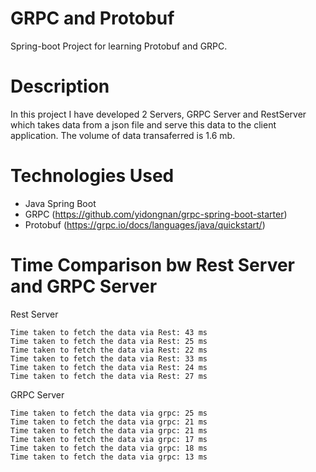 # GRPC and Protobuf
Spring-boot Project for learning Protobuf and GRPC.

# Description
In this project I have developed 2 Servers, GRPC Server and RestServer which takes data from a json file and serve this data to the client application. The volume of data transaferred is 1.6 mb.

# Technologies Used
  - Java Spring Boot
  - GRPC (https://github.com/yidongnan/grpc-spring-boot-starter)
  - Protobuf (https://grpc.io/docs/languages/java/quickstart/)

# Time Comparison bw Rest Server and GRPC Server
Rest Server
```Time taken to fetch the data via Rest: 1061 ms
Time taken to fetch the data via Rest: 43 ms
Time taken to fetch the data via Rest: 25 ms
Time taken to fetch the data via Rest: 22 ms
Time taken to fetch the data via Rest: 33 ms
Time taken to fetch the data via Rest: 24 ms
Time taken to fetch the data via Rest: 27 ms
```

GRPC Server
```Time taken to fetch the data via grpc: 724 ms
Time taken to fetch the data via grpc: 25 ms
Time taken to fetch the data via grpc: 21 ms
Time taken to fetch the data via grpc: 21 ms
Time taken to fetch the data via grpc: 17 ms
Time taken to fetch the data via grpc: 18 ms
Time taken to fetch the data via grpc: 13 ms
```